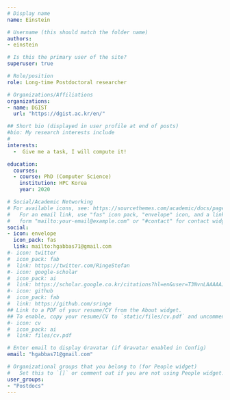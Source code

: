 ```yaml
---
# Display name
name: Einstein

# Username (this should match the folder name)
authors:
- einstein

# Is this the primary user of the site?
superuser: true

# Role/position
role: Long-time Postdoctoral researcher

# Organizations/Affiliations
organizations:
- name: DGIST
  url: "https://dgist.ac.kr/en/"

## Short bio (displayed in user profile at end of posts)
#bio: My research interests include 
#
interests:
  -  Give me a task, I will compute it!

education:
  courses:
  - course: PhD (Computer Science)
    institution: HPC Korea
    year: 2020

# Social/Academic Networking
# For available icons, see: https://sourcethemes.com/academic/docs/page-builder/#icons
#   For an email link, use "fas" icon pack, "envelope" icon, and a link in the
#   form "mailto:your-email@example.com" or "#contact" for contact widget.
social:
- icon: envelope
  icon_pack: fas
  link: mailto:hgabbas71@gmail.com
#- icon: twitter
#  icon_pack: fab
#  link: https://twitter.com/RingeStefan
#- icon: google-scholar
#  icon_pack: ai
#  link: https://scholar.google.co.kr/citations?hl=en&user=T3NvnLAAAAAJ&view_op=list_works&sortby=pubdate
#- icon: github
#  icon_pack: fab
#  link: https://github.com/sringe
## Link to a PDF of your resume/CV from the About widget.
## To enable, copy your resume/CV to `static/files/cv.pdf` and uncomment the lines below.
#- icon: cv
#  icon_pack: ai
#  link: files/cv.pdf

# Enter email to display Gravatar (if Gravatar enabled in Config)
email: "hgabbas71@gmail.com"

# Organizational groups that you belong to (for People widget)
#   Set this to `[]` or comment out if you are not using People widget.
user_groups:
- "Postdocs"
---
```




